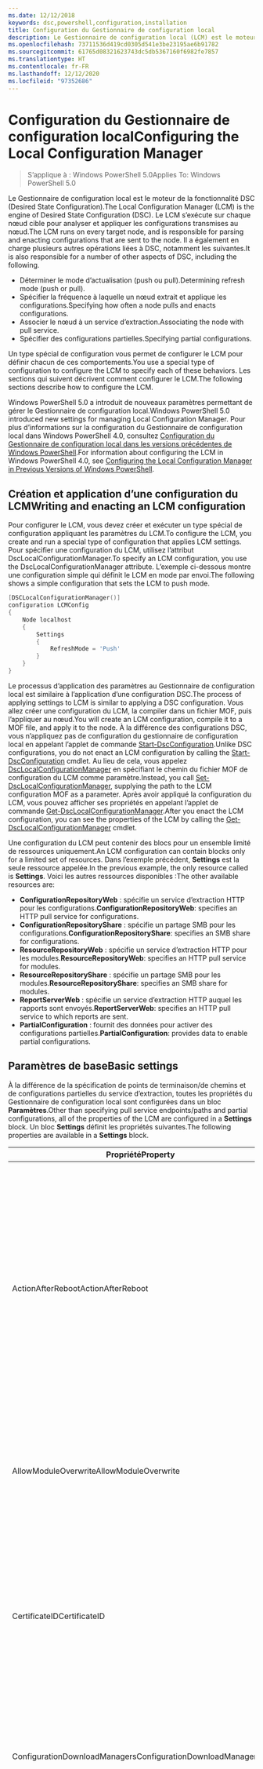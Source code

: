 ```yaml
---
ms.date: 12/12/2018
keywords: dsc,powershell,configuration,installation
title: Configuration du Gestionnaire de configuration local
description: Le Gestionnaire de configuration local (LCM) est le moteur de DSC en charge de l’analyse et de l’application des configurations envoyées au nœud.
ms.openlocfilehash: 73711536d419cd0305d541e3be23195ae6b91782
ms.sourcegitcommit: 61765d08321623743dc5db5367160f6982fe7857
ms.translationtype: HT
ms.contentlocale: fr-FR
ms.lasthandoff: 12/12/2020
ms.locfileid: "97352686"
---
```

# <a name="configuring-the-local-configuration-manager"></a><span data-ttu-id="c9ad6-104">Configuration du Gestionnaire de configuration local</span><span class="sxs-lookup"><span data-stu-id="c9ad6-104">Configuring the Local Configuration Manager</span></span>

> <span data-ttu-id="c9ad6-105">S’applique à : Windows PowerShell 5.0</span><span class="sxs-lookup"><span data-stu-id="c9ad6-105">Applies To: Windows PowerShell 5.0</span></span>

<span data-ttu-id="c9ad6-106">Le Gestionnaire de configuration local est le moteur de la fonctionnalité DSC (Desired State Configuration).</span><span class="sxs-lookup"><span data-stu-id="c9ad6-106">The Local Configuration Manager (LCM) is the engine of Desired State Configuration (DSC).</span></span> <span data-ttu-id="c9ad6-107">Le LCM s’exécute sur chaque nœud cible pour analyser et appliquer les configurations transmises au nœud.</span><span class="sxs-lookup"><span data-stu-id="c9ad6-107">The LCM runs on every target node, and is responsible for parsing and enacting configurations that are sent to the node.</span></span> <span data-ttu-id="c9ad6-108">Il a également en charge plusieurs autres opérations liées à DSC, notamment les suivantes.</span><span class="sxs-lookup"><span data-stu-id="c9ad6-108">It is also responsible for a number of other aspects of DSC, including the following.</span></span>

- <span data-ttu-id="c9ad6-109">Déterminer le mode d’actualisation (push ou pull).</span><span class="sxs-lookup"><span data-stu-id="c9ad6-109">Determining refresh mode (push or pull).</span></span>
- <span data-ttu-id="c9ad6-110">Spécifier la fréquence à laquelle un nœud extrait et applique les configurations.</span><span class="sxs-lookup"><span data-stu-id="c9ad6-110">Specifying how often a node pulls and enacts configurations.</span></span>
- <span data-ttu-id="c9ad6-111">Associer le nœud à un service d’extraction.</span><span class="sxs-lookup"><span data-stu-id="c9ad6-111">Associating the node with pull service.</span></span>
- <span data-ttu-id="c9ad6-112">Spécifier des configurations partielles.</span><span class="sxs-lookup"><span data-stu-id="c9ad6-112">Specifying partial configurations.</span></span>

<span data-ttu-id="c9ad6-113">Un type spécial de configuration vous permet de configurer le LCM pour définir chacun de ces comportements.</span><span class="sxs-lookup"><span data-stu-id="c9ad6-113">You use a special type of configuration to configure the LCM to specify each of these behaviors.</span></span> <span data-ttu-id="c9ad6-114">Les sections qui suivent décrivent comment configurer le LCM.</span><span class="sxs-lookup"><span data-stu-id="c9ad6-114">The following sections describe how to configure the LCM.</span></span>

<span data-ttu-id="c9ad6-115">Windows PowerShell 5.0 a introduit de nouveaux paramètres permettant de gérer le Gestionnaire de configuration local.</span><span class="sxs-lookup"><span data-stu-id="c9ad6-115">Windows PowerShell 5.0 introduced new settings for managing Local Configuration Manager.</span></span> <span data-ttu-id="c9ad6-116">Pour plus d’informations sur la configuration du Gestionnaire de configuration local dans Windows PowerShell 4.0, consultez [Configuration du Gestionnaire de configuration local dans les versions précédentes de Windows PowerShell](metaconfig4.md).</span><span class="sxs-lookup"><span data-stu-id="c9ad6-116">For information about configuring the LCM in Windows PowerShell 4.0, see [Configuring the Local Configuration Manager in Previous Versions of Windows PowerShell](metaconfig4.md).</span></span>

## <a name="writing-and-enacting-an-lcm-configuration"></a><span data-ttu-id="c9ad6-117">Création et application d’une configuration du LCM</span><span class="sxs-lookup"><span data-stu-id="c9ad6-117">Writing and enacting an LCM configuration</span></span>

<span data-ttu-id="c9ad6-118">Pour configurer le LCM, vous devez créer et exécuter un type spécial de configuration appliquant les paramètres du LCM.</span><span class="sxs-lookup"><span data-stu-id="c9ad6-118">To configure the LCM, you create and run a special type of configuration that applies LCM settings.</span></span>
<span data-ttu-id="c9ad6-119">Pour spécifier une configuration du LCM, utilisez l’attribut DscLocalConfigurationManager.</span><span class="sxs-lookup"><span data-stu-id="c9ad6-119">To specify an LCM configuration, you use the DscLocalConfigurationManager attribute.</span></span> <span data-ttu-id="c9ad6-120">L’exemple ci-dessous montre une configuration simple qui définit le LCM en mode par envoi.</span><span class="sxs-lookup"><span data-stu-id="c9ad6-120">The following shows a simple configuration that sets the LCM to push mode.</span></span>

```powershell
[DSCLocalConfigurationManager()]
configuration LCMConfig
{
    Node localhost
    {
        Settings
        {
            RefreshMode = 'Push'
        }
    }
}
```

<span data-ttu-id="c9ad6-121">Le processus d’application des paramètres au Gestionnaire de configuration local est similaire à l’application d’une configuration DSC.</span><span class="sxs-lookup"><span data-stu-id="c9ad6-121">The process of applying settings to LCM is similar to applying a DSC configuration.</span></span> <span data-ttu-id="c9ad6-122">Vous allez créer une configuration du LCM, la compiler dans un fichier MOF, puis l’appliquer au nœud.</span><span class="sxs-lookup"><span data-stu-id="c9ad6-122">You will create an LCM configuration, compile it to a MOF file, and apply it to the node.</span></span> <span data-ttu-id="c9ad6-123">À la différence des configurations DSC, vous n’appliquez pas de configuration du gestionnaire de configuration local en appelant l’applet de commande [Start-DscConfiguration](/powershell/module/psdesiredstateconfiguration/start-dscconfiguration).</span><span class="sxs-lookup"><span data-stu-id="c9ad6-123">Unlike DSC configurations, you do not enact an LCM configuration by calling the [Start-DscConfiguration](/powershell/module/psdesiredstateconfiguration/start-dscconfiguration) cmdlet.</span></span> <span data-ttu-id="c9ad6-124">Au lieu de cela, vous appelez [DscLocalConfigurationManager](/powershell/module/PSDesiredStateConfiguration/Set-DscLocalConfigurationManager) en spécifiant le chemin du fichier MOF de configuration du LCM comme paramètre.</span><span class="sxs-lookup"><span data-stu-id="c9ad6-124">Instead, you call [Set-DscLocalConfigurationManager](/powershell/module/PSDesiredStateConfiguration/Set-DscLocalConfigurationManager), supplying the path to the LCM configuration MOF as a parameter.</span></span> <span data-ttu-id="c9ad6-125">Après avoir appliqué la configuration du LCM, vous pouvez afficher ses propriétés en appelant l’applet de commande [Get-DscLocalConfigurationManager](/powershell/module/PSDesiredStateConfiguration/Get-DscLocalConfigurationManager).</span><span class="sxs-lookup"><span data-stu-id="c9ad6-125">After you enact the LCM configuration, you can see the properties of the LCM by calling the [Get-DscLocalConfigurationManager](/powershell/module/PSDesiredStateConfiguration/Get-DscLocalConfigurationManager) cmdlet.</span></span>

<span data-ttu-id="c9ad6-126">Une configuration du LCM peut contenir des blocs pour un ensemble limité de ressources uniquement.</span><span class="sxs-lookup"><span data-stu-id="c9ad6-126">An LCM configuration can contain blocks only for a limited set of resources.</span></span> <span data-ttu-id="c9ad6-127">Dans l’exemple précédent, **Settings** est la seule ressource appelée.</span><span class="sxs-lookup"><span data-stu-id="c9ad6-127">In the previous example, the only resource called is **Settings**.</span></span> <span data-ttu-id="c9ad6-128">Voici les autres ressources disponibles :</span><span class="sxs-lookup"><span data-stu-id="c9ad6-128">The other available resources are:</span></span>

- <span data-ttu-id="c9ad6-129">**ConfigurationRepositoryWeb** : spécifie un service d’extraction HTTP pour les configurations.</span><span class="sxs-lookup"><span data-stu-id="c9ad6-129">**ConfigurationRepositoryWeb**: specifies an HTTP pull service for configurations.</span></span>
- <span data-ttu-id="c9ad6-130">**ConfigurationRepositoryShare** : spécifie un partage SMB pour les configurations.</span><span class="sxs-lookup"><span data-stu-id="c9ad6-130">**ConfigurationRepositoryShare**: specifies an SMB share for configurations.</span></span>
- <span data-ttu-id="c9ad6-131">**ResourceRepositoryWeb** : spécifie un service d’extraction HTTP pour les modules.</span><span class="sxs-lookup"><span data-stu-id="c9ad6-131">**ResourceRepositoryWeb**: specifies an HTTP pull service for modules.</span></span>
- <span data-ttu-id="c9ad6-132">**ResourceRepositoryShare** : spécifie un partage SMB pour les modules.</span><span class="sxs-lookup"><span data-stu-id="c9ad6-132">**ResourceRepositoryShare**: specifies an SMB share for modules.</span></span>
- <span data-ttu-id="c9ad6-133">**ReportServerWeb** : spécifie un service d’extraction HTTP auquel les rapports sont envoyés.</span><span class="sxs-lookup"><span data-stu-id="c9ad6-133">**ReportServerWeb**: specifies an HTTP pull service to which reports are sent.</span></span>
- <span data-ttu-id="c9ad6-134">**PartialConfiguration** : fournit des données pour activer des configurations partielles.</span><span class="sxs-lookup"><span data-stu-id="c9ad6-134">**PartialConfiguration**: provides data to enable partial configurations.</span></span>

## <a name="basic-settings"></a><span data-ttu-id="c9ad6-135">Paramètres de base</span><span class="sxs-lookup"><span data-stu-id="c9ad6-135">Basic settings</span></span>

<span data-ttu-id="c9ad6-136">À la différence de la spécification de points de terminaison/de chemins et de configurations partielles du service d’extraction, toutes les propriétés du Gestionnaire de configuration local sont configurées dans un bloc **Paramètres**.</span><span class="sxs-lookup"><span data-stu-id="c9ad6-136">Other than specifying pull service endpoints/paths and partial configurations, all of the properties of the LCM are configured in a **Settings** block.</span></span> <span data-ttu-id="c9ad6-137">Un bloc **Settings** définit les propriétés suivantes.</span><span class="sxs-lookup"><span data-stu-id="c9ad6-137">The following properties are available in a **Settings** block.</span></span>

|  <span data-ttu-id="c9ad6-138">Propriété</span><span class="sxs-lookup"><span data-stu-id="c9ad6-138">Property</span></span>  |  <span data-ttu-id="c9ad6-139">Type</span><span class="sxs-lookup"><span data-stu-id="c9ad6-139">Type</span></span>  |  <span data-ttu-id="c9ad6-140">Description</span><span class="sxs-lookup"><span data-stu-id="c9ad6-140">Description</span></span>   |
|----------- |------- |--------------- |
| <span data-ttu-id="c9ad6-141">ActionAfterReboot</span><span class="sxs-lookup"><span data-stu-id="c9ad6-141">ActionAfterReboot</span></span>| <span data-ttu-id="c9ad6-142">string</span><span class="sxs-lookup"><span data-stu-id="c9ad6-142">string</span></span>| <span data-ttu-id="c9ad6-143">Spécifie le comportement après un redémarrage survenant pendant l’application d’une configuration.</span><span class="sxs-lookup"><span data-stu-id="c9ad6-143">Specifies what happens after a reboot during the application of a configuration.</span></span> <span data-ttu-id="c9ad6-144">Les valeurs possibles sont __ContinueConfiguration__ et __StopConfiguration__.</span><span class="sxs-lookup"><span data-stu-id="c9ad6-144">The possible values are __"ContinueConfiguration"__ and __"StopConfiguration"__.</span></span> <ul><li> <span data-ttu-id="c9ad6-145">__ContinueConfiguration__ : l’application de la configuration actuelle se poursuit après le redémarrage de l’ordinateur.</span><span class="sxs-lookup"><span data-stu-id="c9ad6-145">__ContinueConfiguration__: Continue applying the current configuration after machine reboot.</span></span> <span data-ttu-id="c9ad6-146">Il s'agit de la valeur par défaut</span><span class="sxs-lookup"><span data-stu-id="c9ad6-146">This is the default value</span></span></li><li><span data-ttu-id="c9ad6-147">__StopConfiguration__ : arrêter la configuration actuelle après le redémarrage de l’ordinateur.</span><span class="sxs-lookup"><span data-stu-id="c9ad6-147">__StopConfiguration__: Stop the current configuration after machine reboot.</span></span></li></ul>|
| <span data-ttu-id="c9ad6-148">AllowModuleOverwrite</span><span class="sxs-lookup"><span data-stu-id="c9ad6-148">AllowModuleOverwrite</span></span>| <span data-ttu-id="c9ad6-149">bool</span><span class="sxs-lookup"><span data-stu-id="c9ad6-149">bool</span></span>| <span data-ttu-id="c9ad6-150">__$TRUE__ si de nouvelles configurations téléchargées dans le service d’extraction sont autorisées à remplacer les anciennes sur le nœud cible.</span><span class="sxs-lookup"><span data-stu-id="c9ad6-150">__$TRUE__ if new configurations downloaded from the pull service are allowed to overwrite the old ones on the target node.</span></span> <span data-ttu-id="c9ad6-151">Autrement, définissez-la sur $FALSE.</span><span class="sxs-lookup"><span data-stu-id="c9ad6-151">Otherwise, $FALSE.</span></span>|
| <span data-ttu-id="c9ad6-152">CertificateID</span><span class="sxs-lookup"><span data-stu-id="c9ad6-152">CertificateID</span></span>| <span data-ttu-id="c9ad6-153">string</span><span class="sxs-lookup"><span data-stu-id="c9ad6-153">string</span></span>| <span data-ttu-id="c9ad6-154">Empreinte d’un certificat utilisée pour sécuriser les informations d’identification transmise dans une configuration.</span><span class="sxs-lookup"><span data-stu-id="c9ad6-154">The thumbprint of a certificate used to secure credentials passed in a configuration.</span></span> <span data-ttu-id="c9ad6-155">Pour plus d’informations, consultez [Sécuriser les informations d’identification dans DSC Windows PowerShell](https://devblogs.microsoft.com/powershell/want-to-secure-credentials-in-windows-powershell-desired-state-configuration/).</span><span class="sxs-lookup"><span data-stu-id="c9ad6-155">For more information see [Want to secure credentials in Windows PowerShell Desired State Configuration?](https://devblogs.microsoft.com/powershell/want-to-secure-credentials-in-windows-powershell-desired-state-configuration/).</span></span> <br> <span data-ttu-id="c9ad6-156">__Remarque :__ ceci est géré automatiquement si vous utilisez le service d’extraction Azure Automation DSC.</span><span class="sxs-lookup"><span data-stu-id="c9ad6-156">__Note:__ this is managed automatically if using Azure Automation DSC pull service.</span></span>|
| <span data-ttu-id="c9ad6-157">ConfigurationDownloadManagers</span><span class="sxs-lookup"><span data-stu-id="c9ad6-157">ConfigurationDownloadManagers</span></span>| <span data-ttu-id="c9ad6-158">CimInstance[]</span><span class="sxs-lookup"><span data-stu-id="c9ad6-158">CimInstance[]</span></span>| <span data-ttu-id="c9ad6-159">Obsolète.</span><span class="sxs-lookup"><span data-stu-id="c9ad6-159">Obsolete.</span></span> <span data-ttu-id="c9ad6-160">Utilisez les blocs __ConfigurationRepositoryWeb__ et __ConfigurationRepositoryShare__ pour définir les points de terminaison du service d’extraction de configuration.</span><span class="sxs-lookup"><span data-stu-id="c9ad6-160">Use __ConfigurationRepositoryWeb__ and __ConfigurationRepositoryShare__ blocks to define configuration pull service endpoints.</span></span>|
| <span data-ttu-id="c9ad6-161">ConfigurationID</span><span class="sxs-lookup"><span data-stu-id="c9ad6-161">ConfigurationID</span></span>| <span data-ttu-id="c9ad6-162">string</span><span class="sxs-lookup"><span data-stu-id="c9ad6-162">string</span></span>| <span data-ttu-id="c9ad6-163">Pour la rétrocompatibilité avec des versions plus anciennes du service d’extraction.</span><span class="sxs-lookup"><span data-stu-id="c9ad6-163">For backwards compatibility with older pull service versions.</span></span> <span data-ttu-id="c9ad6-164">Un GUID qui identifie le fichier de configuration à obtenir d’un service d’extraction.</span><span class="sxs-lookup"><span data-stu-id="c9ad6-164">A GUID that identifies the configuration file to get from a pull service.</span></span> <span data-ttu-id="c9ad6-165">Le nœud extrait les configurations du service d’extraction si le nom du fichier de configuration MOF est ConfigurationID.mof.</span><span class="sxs-lookup"><span data-stu-id="c9ad6-165">The node will pull configurations on the pull service if the name of the configuration MOF is named ConfigurationID.mof.</span></span><br> <span data-ttu-id="c9ad6-166">__Remarque :__ Si vous définissez cette propriété, l’enregistrement du nœud auprès d’un service d’extraction avec __RegistrationKey__ ne fonctionne pas.</span><span class="sxs-lookup"><span data-stu-id="c9ad6-166">__Note:__ If you set this property, registering the node with a pull service by using __RegistrationKey__ does not work.</span></span> <span data-ttu-id="c9ad6-167">Pour plus d’informations, consultez [Configuration d’un client collecteur à l’aide du nom de configuration](../pull-server/pullClientConfigNames.md).</span><span class="sxs-lookup"><span data-stu-id="c9ad6-167">For more information, see [Setting up a pull client with configuration names](../pull-server/pullClientConfigNames.md).</span></span>|
| <span data-ttu-id="c9ad6-168">ConfigurationMode</span><span class="sxs-lookup"><span data-stu-id="c9ad6-168">ConfigurationMode</span></span>| <span data-ttu-id="c9ad6-169">string</span><span class="sxs-lookup"><span data-stu-id="c9ad6-169">string</span></span> | <span data-ttu-id="c9ad6-170">Spécifie de quelle façon le LCM applique réellement la configuration aux nœuds cibles.</span><span class="sxs-lookup"><span data-stu-id="c9ad6-170">Specifies how the LCM actually applies the configuration to the target nodes.</span></span> <span data-ttu-id="c9ad6-171">Les valeurs possibles sont __"ApplyOnly"__ , __"ApplyAndMonitor"__ et __"ApplyAndAutoCorrect"__ .</span><span class="sxs-lookup"><span data-stu-id="c9ad6-171">Possible values are __"ApplyOnly"__,__"ApplyAndMonitor"__, and __"ApplyAndAutoCorrect"__.</span></span> <ul><li><span data-ttu-id="c9ad6-172">__ApplyOnly__ : indique à DSC d’appliquer la configuration et de ne faire aucune autre opération, sauf si une nouvelle configuration est transmise au nœud cible ou est extraite d’un service.</span><span class="sxs-lookup"><span data-stu-id="c9ad6-172">__ApplyOnly__: DSC applies the configuration and does nothing further unless a new configuration is pushed to the target node or when a new configuration is pulled from a service.</span></span> <span data-ttu-id="c9ad6-173">Après l’application initiale d’une nouvelle configuration, DSC ne vérifie pas l’écart par rapport à un état configuré précédemment.</span><span class="sxs-lookup"><span data-stu-id="c9ad6-173">After initial application of a new configuration, DSC does not check for drift from a previously configured state.</span></span> <span data-ttu-id="c9ad6-174">Notez que DSC tente d’appliquer la configuration jusqu’à ce que l’opération aboutisse avant que __ApplyOnly__ ne prenne effet.</span><span class="sxs-lookup"><span data-stu-id="c9ad6-174">Note that DSC will attempt to apply the configuration until it is successful before __ApplyOnly__ takes effect.</span></span> </li><li> <span data-ttu-id="c9ad6-175">__ApplyAndMonitor__ : Il s’agit de la valeur par défaut.</span><span class="sxs-lookup"><span data-stu-id="c9ad6-175">__ApplyAndMonitor__: This is the default value.</span></span> <span data-ttu-id="c9ad6-176">Le gestionnaire de configuration locale applique toutes les nouvelles configurations.</span><span class="sxs-lookup"><span data-stu-id="c9ad6-176">The LCM applies any new configurations.</span></span> <span data-ttu-id="c9ad6-177">Après l’application initiale d’une nouvelle configuration, si le nœud cible s’écarte de l’état désiré, DSC signale l’écart dans les journaux d’activité.</span><span class="sxs-lookup"><span data-stu-id="c9ad6-177">After initial application of a new configuration, if the target node drifts from the desired state, DSC reports the discrepancy in logs.</span></span> <span data-ttu-id="c9ad6-178">Notez que DSC tente d’appliquer la configuration jusqu’à ce que l’opération aboutisse avant que __ApplyAndMonitor__ ne prenne effet.</span><span class="sxs-lookup"><span data-stu-id="c9ad6-178">Note that DSC will attempt to apply the configuration until it is successful before __ApplyAndMonitor__ takes effect.</span></span></li><li><span data-ttu-id="c9ad6-179">__ApplyAndAutoCorrect__ : indique à DSC d’appliquer chaque nouvelle configuration.</span><span class="sxs-lookup"><span data-stu-id="c9ad6-179">__ApplyAndAutoCorrect__: DSC applies any new configurations.</span></span> <span data-ttu-id="c9ad6-180">Après l’application initiale d’une nouvelle configuration, DSC vérifie si le nœud cible est dans l’état souhaité et, si ce n’est pas le cas, il signale l’écart dans les journaux, puis il réapplique la configuration actuelle.</span><span class="sxs-lookup"><span data-stu-id="c9ad6-180">After initial application of a new configuration, if the target node drifts from the desired state, DSC reports the discrepancy in logs, and then re-applies the current configuration.</span></span></li></ul>|
| <span data-ttu-id="c9ad6-181">ConfigurationModeFrequencyMins</span><span class="sxs-lookup"><span data-stu-id="c9ad6-181">ConfigurationModeFrequencyMins</span></span>| <span data-ttu-id="c9ad6-182">UInt32</span><span class="sxs-lookup"><span data-stu-id="c9ad6-182">UInt32</span></span>| <span data-ttu-id="c9ad6-183">Fréquence, en minutes, à laquelle la configuration actuelle est vérifiée et appliquée.</span><span class="sxs-lookup"><span data-stu-id="c9ad6-183">How often, in minutes, the current configuration is checked and applied.</span></span> <span data-ttu-id="c9ad6-184">Cette propriété est ignorée si la propriété ConfigurationMode est définie sur ApplyOnly.</span><span class="sxs-lookup"><span data-stu-id="c9ad6-184">This property is ignored if the ConfigurationMode property is set to ApplyOnly.</span></span> <span data-ttu-id="c9ad6-185">La valeur par défaut est 15.</span><span class="sxs-lookup"><span data-stu-id="c9ad6-185">The default value is 15.</span></span>|
| <span data-ttu-id="c9ad6-186">DebugMode</span><span class="sxs-lookup"><span data-stu-id="c9ad6-186">DebugMode</span></span>| <span data-ttu-id="c9ad6-187">string</span><span class="sxs-lookup"><span data-stu-id="c9ad6-187">string</span></span>| <span data-ttu-id="c9ad6-188">Les valeurs possibles sont __None__, __ForceModuleImport__ et __All__.</span><span class="sxs-lookup"><span data-stu-id="c9ad6-188">Possible values are __None__, __ForceModuleImport__, and __All__.</span></span> <ul><li><span data-ttu-id="c9ad6-189">Définissez cette propriété sur __None__ pour utiliser les ressources mises en cache.</span><span class="sxs-lookup"><span data-stu-id="c9ad6-189">Set to __None__ to use cached resources.</span></span> <span data-ttu-id="c9ad6-190">Il s’agit de la valeur par défaut qui doit être utilisée dans les scénarios de production.</span><span class="sxs-lookup"><span data-stu-id="c9ad6-190">This is the default and should be used in production scenarios.</span></span></li><li><span data-ttu-id="c9ad6-191">Définissez cette propriété sur __ForceModuleImport__ pour forcer le gestionnaire de configuration local à recharger tous les modules de ressources DSC, même ceux ayant déjà été chargés et mis en cache.</span><span class="sxs-lookup"><span data-stu-id="c9ad6-191">Setting to __ForceModuleImport__, causes the LCM to reload any DSC resource modules, even if they have been previously loaded and cached.</span></span> <span data-ttu-id="c9ad6-192">Ce comportement diminue les performances de DSC, car chaque module utilisé est systématiquement rechargé.</span><span class="sxs-lookup"><span data-stu-id="c9ad6-192">This impacts the performance of DSC operations as each module is reloaded on use.</span></span> <span data-ttu-id="c9ad6-193">En général, vous utilisez cette valeur lors du débogage d’une ressource.</span><span class="sxs-lookup"><span data-stu-id="c9ad6-193">Typically you would use this value while debugging a resource</span></span></li><li><span data-ttu-id="c9ad6-194">Dans cette version, __All__ est équivalent à __ForceModuleImport__</span><span class="sxs-lookup"><span data-stu-id="c9ad6-194">In this release, __All__ is same as __ForceModuleImport__</span></span></li></ul> |
| <span data-ttu-id="c9ad6-195">RebootNodeIfNeeded</span><span class="sxs-lookup"><span data-stu-id="c9ad6-195">RebootNodeIfNeeded</span></span>| <span data-ttu-id="c9ad6-196">bool</span><span class="sxs-lookup"><span data-stu-id="c9ad6-196">bool</span></span>| <span data-ttu-id="c9ad6-197">affectez la valeur `$true` pour autoriser les ressources à redémarrer le nœud à l’aide de l’indicateur `$global:DSCMachineStatus`.</span><span class="sxs-lookup"><span data-stu-id="c9ad6-197">Set this to `$true` to allow resources to reboot the Node using the `$global:DSCMachineStatus` flag.</span></span> <span data-ttu-id="c9ad6-198">Sinon, vous devez redémarrer manuellement le nœud.</span><span class="sxs-lookup"><span data-stu-id="c9ad6-198">Otherwise, you will have to manually reboot the node for any configuration that requires it.</span></span> <span data-ttu-id="c9ad6-199">La valeur par défaut est `$false`.</span><span class="sxs-lookup"><span data-stu-id="c9ad6-199">The default value is `$false`.</span></span> <span data-ttu-id="c9ad6-200">Pour utiliser ce paramètre lorsqu’une condition de redémarrage est imposée par autre chose que DSC (par exemple, Windows Installer), combinez ce paramètre avec la ressource __PendingReboot__ dans le module [ComputerManagementDsc](https://github.com/PowerShell/ComputerManagementDsc).</span><span class="sxs-lookup"><span data-stu-id="c9ad6-200">To use this setting when a reboot condition is enacted by something other than DSC (such as Windows Installer), combine this setting with the __PendingReboot__ resource in the [ComputerManagementDsc](https://github.com/PowerShell/ComputerManagementDsc) module.</span></span>|
| <span data-ttu-id="c9ad6-201">RefreshMode</span><span class="sxs-lookup"><span data-stu-id="c9ad6-201">RefreshMode</span></span>| <span data-ttu-id="c9ad6-202">string</span><span class="sxs-lookup"><span data-stu-id="c9ad6-202">string</span></span>| <span data-ttu-id="c9ad6-203">Spécifie de quelle façon le LCM obtient les configurations.</span><span class="sxs-lookup"><span data-stu-id="c9ad6-203">Specifies how the LCM gets configurations.</span></span> <span data-ttu-id="c9ad6-204">Les valeurs possibles sont __Disabled__, __Push__ et __Pull__.</span><span class="sxs-lookup"><span data-stu-id="c9ad6-204">The possible values are __"Disabled"__, __"Push"__, and __"Pull"__.</span></span> <ul><li><span data-ttu-id="c9ad6-205">__Disabled__ : les configurations DSC sont désactivées pour ce nœud.</span><span class="sxs-lookup"><span data-stu-id="c9ad6-205">__Disabled__: DSC configurations are disabled for this node.</span></span></li><li> <span data-ttu-id="c9ad6-206">__Push__ : lance les configurations en appelant l’applet de commande [Start-DscConfiguration](/powershell/module/psdesiredstateconfiguration/start-dscconfiguration).</span><span class="sxs-lookup"><span data-stu-id="c9ad6-206">__Push__: Configurations are initiated by calling the [Start-DscConfiguration](/powershell/module/psdesiredstateconfiguration/start-dscconfiguration) cmdlet.</span></span> <span data-ttu-id="c9ad6-207">Chaque configuration est immédiatement appliquée au nœud.</span><span class="sxs-lookup"><span data-stu-id="c9ad6-207">The configuration is applied immediately to the node.</span></span> <span data-ttu-id="c9ad6-208">Il s’agit de la valeur par défaut.</span><span class="sxs-lookup"><span data-stu-id="c9ad6-208">This is the default value.</span></span></li><li><span data-ttu-id="c9ad6-209">__Pull :__ le nœud est configuré pour vérifier régulièrement les configurations disponibles sur un service d’extraction ou un chemin SMB.</span><span class="sxs-lookup"><span data-stu-id="c9ad6-209">__Pull:__ The node is configured to regularly check for configurations from a pull service or SMB path.</span></span> <span data-ttu-id="c9ad6-210">Si cette propriété a la valeur __Pull__, vous devez spécifier un chemin HTTP (service) ou SMB (partage) dans un bloc __ConfigurationRepositoryWeb__ ou __ConfigurationRepositoryShare__.</span><span class="sxs-lookup"><span data-stu-id="c9ad6-210">If this property is set to __Pull__, you must specify an HTTP (service) or SMB (share) path in a __ConfigurationRepositoryWeb__ or __ConfigurationRepositoryShare__ block.</span></span></li></ul>|
| <span data-ttu-id="c9ad6-211">RefreshFrequencyMins</span><span class="sxs-lookup"><span data-stu-id="c9ad6-211">RefreshFrequencyMins</span></span>| <span data-ttu-id="c9ad6-212">Uint32</span><span class="sxs-lookup"><span data-stu-id="c9ad6-212">Uint32</span></span>| <span data-ttu-id="c9ad6-213">L’intervalle de temps, en minutes, auquel le LCM contrôle un service d’extraction pour obtenir des configurations mises à jour, et contrôle la dérive de la configuration locale.</span><span class="sxs-lookup"><span data-stu-id="c9ad6-213">The time interval, in minutes, at which the LCM checks a pull service to get updated configurations and checks local configuration for drift.</span></span> <span data-ttu-id="c9ad6-214">La configuration est appliquée indépendamment du fait qu'une mise à jour ait été téléchargée ou non.</span><span class="sxs-lookup"><span data-stu-id="c9ad6-214">The configuration is applied regardless of whether an update was downloaded.</span></span> <span data-ttu-id="c9ad6-215">Cette valeur est ignorée si le LCM n’est pas configuré en mode d’extraction.</span><span class="sxs-lookup"><span data-stu-id="c9ad6-215">This value is ignored if the LCM is not configured in pull mode.</span></span> <span data-ttu-id="c9ad6-216">La valeur par défaut est 30.</span><span class="sxs-lookup"><span data-stu-id="c9ad6-216">The default value is 30.</span></span>|
| <span data-ttu-id="c9ad6-217">ReportManagers</span><span class="sxs-lookup"><span data-stu-id="c9ad6-217">ReportManagers</span></span>| <span data-ttu-id="c9ad6-218">CimInstance[]</span><span class="sxs-lookup"><span data-stu-id="c9ad6-218">CimInstance[]</span></span>| <span data-ttu-id="c9ad6-219">Obsolète.</span><span class="sxs-lookup"><span data-stu-id="c9ad6-219">Obsolete.</span></span> <span data-ttu-id="c9ad6-220">Utilisez des blocs __ReportServerWeb__ pour définir un point de terminaison permettant d’envoyer les données de rapport à un service d’extraction.</span><span class="sxs-lookup"><span data-stu-id="c9ad6-220">Use __ReportServerWeb__ blocks to define an endpoint to send reporting data to a pull service.</span></span>|
| <span data-ttu-id="c9ad6-221">ResourceModuleManagers</span><span class="sxs-lookup"><span data-stu-id="c9ad6-221">ResourceModuleManagers</span></span>| <span data-ttu-id="c9ad6-222">CimInstance[]</span><span class="sxs-lookup"><span data-stu-id="c9ad6-222">CimInstance[]</span></span>| <span data-ttu-id="c9ad6-223">Obsolète.</span><span class="sxs-lookup"><span data-stu-id="c9ad6-223">Obsolete.</span></span> <span data-ttu-id="c9ad6-224">Utilisez des blocs __ResourceRepositoryWeb__ et __ResourceRepositoryShare__ pour définir respectivement les points de terminaison HTTP ou les chemins SMB du service d’extraction.</span><span class="sxs-lookup"><span data-stu-id="c9ad6-224">Use __ResourceRepositoryWeb__ and __ResourceRepositoryShare__ blocks to define pull service HTTP endpoints or SMB paths, respectively.</span></span>|
| <span data-ttu-id="c9ad6-225">PartialConfigurations</span><span class="sxs-lookup"><span data-stu-id="c9ad6-225">PartialConfigurations</span></span>| <span data-ttu-id="c9ad6-226">CimInstance</span><span class="sxs-lookup"><span data-stu-id="c9ad6-226">CimInstance</span></span>| <span data-ttu-id="c9ad6-227">Non implémenté.</span><span class="sxs-lookup"><span data-stu-id="c9ad6-227">Not implemented.</span></span> <span data-ttu-id="c9ad6-228">Ne pas utiliser.</span><span class="sxs-lookup"><span data-stu-id="c9ad6-228">Do not use.</span></span>|
| <span data-ttu-id="c9ad6-229">StatusRetentionTimeInDays</span><span class="sxs-lookup"><span data-stu-id="c9ad6-229">StatusRetentionTimeInDays</span></span> | <span data-ttu-id="c9ad6-230">UInt32</span><span class="sxs-lookup"><span data-stu-id="c9ad6-230">UInt32</span></span>| <span data-ttu-id="c9ad6-231">Nombre de jours pendant lesquels le LCM conserve l’état de la configuration actuelle.</span><span class="sxs-lookup"><span data-stu-id="c9ad6-231">The number of days the LCM keeps the status of the current configuration.</span></span>|

> [!NOTE]
> <span data-ttu-id="c9ad6-232">Le Gestionnaire de configuration local démarre le cycle **ConfigurationModeFrequencyMins** d’après les critères suivants :</span><span class="sxs-lookup"><span data-stu-id="c9ad6-232">The LCM starts the **ConfigurationModeFrequencyMins** cycle based on:</span></span>
>
> - <span data-ttu-id="c9ad6-233">Un nouvelle métaconfiguration avec une modification de **ConfigurationModeFrequencyMins** est appliquée à l’aide de `Set-DscLocalConfigurationManager`</span><span class="sxs-lookup"><span data-stu-id="c9ad6-233">A new metaconfig with a change to **ConfigurationModeFrequencyMins** is applied using `Set-DscLocalConfigurationManager`</span></span>
> - <span data-ttu-id="c9ad6-234">Un redémarrage de l’ordinateur est effectué</span><span class="sxs-lookup"><span data-stu-id="c9ad6-234">A machine restart</span></span>
>
> <span data-ttu-id="c9ad6-235">Pour toute condition où le processus du minuteur plante, le problème est détecté dans les 30 secondes et le cycle est redémarré.</span><span class="sxs-lookup"><span data-stu-id="c9ad6-235">For any condition where the timer process experiences a crash, that will be detected within 30 seconds and the cycle will be restarted.</span></span> <span data-ttu-id="c9ad6-236">Une opération simultanée pourrait retarder le démarrage du cycle. Si la durée de cette opération dépasse la fréquence du cycle configurée, le minuteur suivant ne démarrera pas.</span><span class="sxs-lookup"><span data-stu-id="c9ad6-236">A concurrent operation could delay the cycle from being started, if the duration of this operation exceeds the configured cycle frequency, the next timer will not start.</span></span> <span data-ttu-id="c9ad6-237">Par exemple, la métaconfiguration est configurée à une fréquence d’extraction de 15 minutes et une opération d’extraction a lieu à T1.</span><span class="sxs-lookup"><span data-stu-id="c9ad6-237">Example, the metaconfig is configured at a 15 minute pull frequency and a pull occurs at T1.</span></span> <span data-ttu-id="c9ad6-238">Le nœud ne termine pas le travail avant 16 minutes.</span><span class="sxs-lookup"><span data-stu-id="c9ad6-238">The Node does not finish work for 16 minutes.</span></span> <span data-ttu-id="c9ad6-239">Le premier cycle de 15 minutes est ignoré, et l’extraction suivante aura lieu à T1+15+15.</span><span class="sxs-lookup"><span data-stu-id="c9ad6-239">The first 15 minute cycle is ignored, and next pull will happen at T1+15+15.</span></span>
>
> <span data-ttu-id="c9ad6-240">L'intention initiale des scénarios Pull était de définir `RefreshFrequencyMins` sur une durée plus longue que `ConfigurationModeFrequencyMins`.</span><span class="sxs-lookup"><span data-stu-id="c9ad6-240">The original intent in Pull scenarios was that the `RefreshFrequencyMins` is set to a longer time than the `ConfigurationModeFrequencyMins`.</span></span> <span data-ttu-id="c9ad6-241">Les configurations locales seraient gérées principalement par `ConfigurationModeFrequencyMins` pour éviter la dérive de la configuration, et `RefreshFrequencyMins` est utilisé pour garder une trace des changements de configuration réels effectués par l'administrateur.</span><span class="sxs-lookup"><span data-stu-id="c9ad6-241">Local configurations would be manged primarily by `ConfigurationModeFrequencyMins` to avoid configuration drift and `RefreshFrequencyMins` is used to keep track of actual configuration changes made by administrator.</span></span>

## <a name="pull-service"></a><span data-ttu-id="c9ad6-242">Service d’extraction</span><span class="sxs-lookup"><span data-stu-id="c9ad6-242">Pull service</span></span>

<span data-ttu-id="c9ad6-243">La configuration du LCM permet de définir les types de services d’extraction suivants :</span><span class="sxs-lookup"><span data-stu-id="c9ad6-243">LCM configuration supports defining the following types of pull service endpoints:</span></span>

- <span data-ttu-id="c9ad6-244">**Serveur de configuration** : un référentiel pour les configurations DSC.</span><span class="sxs-lookup"><span data-stu-id="c9ad6-244">**Configuration server**: A repository for DSC configurations.</span></span> <span data-ttu-id="c9ad6-245">Définissez les serveurs de configuration à l’aide des blocs **ConfigurationRepositoryWeb** (pour les serveurs web) et **ConfigurationRepositoryShare** (pour les serveurs SMB).</span><span class="sxs-lookup"><span data-stu-id="c9ad6-245">Define configuration servers by using **ConfigurationRepositoryWeb** (for web-based servers) and **ConfigurationRepositoryShare** (for SMB-based servers) blocks.</span></span>
- <span data-ttu-id="c9ad6-246">**Serveur de ressources** : référentiel pour les ressources DSC, packagées comme modules PowerShell.</span><span class="sxs-lookup"><span data-stu-id="c9ad6-246">**Resource server**: A repository for DSC resources, packaged as PowerShell modules.</span></span> <span data-ttu-id="c9ad6-247">Définissez les serveurs de ressources à l’aide des blocs **ResourceRepositoryWeb** (pour les serveurs web) et **ResourceRepositoryShare** (pour les serveurs SMB).</span><span class="sxs-lookup"><span data-stu-id="c9ad6-247">Define resource servers by using **ResourceRepositoryWeb** (for web-based servers) and **ResourceRepositoryShare** (for SMB-based servers) blocks.</span></span>
- <span data-ttu-id="c9ad6-248">**Serveur de rapports** : service vers lequel DSC envoie les données de rapports.</span><span class="sxs-lookup"><span data-stu-id="c9ad6-248">**Report server**: A service that DSC sends report data to.</span></span> <span data-ttu-id="c9ad6-249">Définissez les serveurs de rapports à l’aide des blocs **ReportServerWeb**.</span><span class="sxs-lookup"><span data-stu-id="c9ad6-249">Define report servers by using **ReportServerWeb** blocks.</span></span> <span data-ttu-id="c9ad6-250">Un serveur de rapports doit être un service web.</span><span class="sxs-lookup"><span data-stu-id="c9ad6-250">A report server must be a web service.</span></span>

<span data-ttu-id="c9ad6-251">Pour plus d’informations sur le service collecteur, consultez [Service collecteur Desired State Configuration](../pull-server/pullServer.md).</span><span class="sxs-lookup"><span data-stu-id="c9ad6-251">For more details on pull service see, [Desired State Configuration Pull Service](../pull-server/pullServer.md).</span></span>

## <a name="configuration-server-blocks"></a><span data-ttu-id="c9ad6-252">Blocs de serveur de configuration</span><span class="sxs-lookup"><span data-stu-id="c9ad6-252">Configuration server blocks</span></span>

<span data-ttu-id="c9ad6-253">Pour définir un serveur de configuration web, créez un bloc **ConfigurationRepositoryWeb**.</span><span class="sxs-lookup"><span data-stu-id="c9ad6-253">To define a web-based configuration server, you create a **ConfigurationRepositoryWeb** block.</span></span> <span data-ttu-id="c9ad6-254">Un bloc **ConfigurationRepositoryWeb** définit les propriétés suivantes.</span><span class="sxs-lookup"><span data-stu-id="c9ad6-254">A **ConfigurationRepositoryWeb** defines the following properties.</span></span>

|<span data-ttu-id="c9ad6-255">Propriété</span><span class="sxs-lookup"><span data-stu-id="c9ad6-255">Property</span></span>|<span data-ttu-id="c9ad6-256">Type</span><span class="sxs-lookup"><span data-stu-id="c9ad6-256">Type</span></span>|<span data-ttu-id="c9ad6-257">Description</span><span class="sxs-lookup"><span data-stu-id="c9ad6-257">Description</span></span>|
|---|---|---|
|<span data-ttu-id="c9ad6-258">AllowUnsecureConnection</span><span class="sxs-lookup"><span data-stu-id="c9ad6-258">AllowUnsecureConnection</span></span>|<span data-ttu-id="c9ad6-259">bool</span><span class="sxs-lookup"><span data-stu-id="c9ad6-259">bool</span></span>|<span data-ttu-id="c9ad6-260">Définissez cette propriété sur **$TRUE** pour autoriser le nœud à se connecter au serveur sans authentification.</span><span class="sxs-lookup"><span data-stu-id="c9ad6-260">Set to **$TRUE** to allow connections from the node to the server without authentication.</span></span> <span data-ttu-id="c9ad6-261">Définissez-la sur **$FALSE** pour rendre l’authentification obligatoire.</span><span class="sxs-lookup"><span data-stu-id="c9ad6-261">Set to **$FALSE** to require authentication.</span></span>|
|<span data-ttu-id="c9ad6-262">CertificateID</span><span class="sxs-lookup"><span data-stu-id="c9ad6-262">CertificateID</span></span>|<span data-ttu-id="c9ad6-263">string</span><span class="sxs-lookup"><span data-stu-id="c9ad6-263">string</span></span>|<span data-ttu-id="c9ad6-264">Empreinte d’un certificat utilisée pour l’authentification auprès du serveur.</span><span class="sxs-lookup"><span data-stu-id="c9ad6-264">The thumbprint of a certificate used to authenticate to the server.</span></span>|
|<span data-ttu-id="c9ad6-265">ConfigurationNames</span><span class="sxs-lookup"><span data-stu-id="c9ad6-265">ConfigurationNames</span></span>|<span data-ttu-id="c9ad6-266">String[]</span><span class="sxs-lookup"><span data-stu-id="c9ad6-266">String[]</span></span>|<span data-ttu-id="c9ad6-267">Tableau des noms des configurations à extraire par le nœud cible.</span><span class="sxs-lookup"><span data-stu-id="c9ad6-267">An array of names of configurations to be pulled by the target node.</span></span> <span data-ttu-id="c9ad6-268">Ils sont utilisés uniquement si le nœud est enregistré auprès du service d’extraction à l’aide d’une propriété **RegistrationKey**.</span><span class="sxs-lookup"><span data-stu-id="c9ad6-268">These are used only if the node is registered with the pull service by using a **RegistrationKey**.</span></span> <span data-ttu-id="c9ad6-269">Pour plus d’informations, consultez [Configuration d’un client collecteur à l’aide du nom de configuration](../pull-server/pullClientConfigNames.md).</span><span class="sxs-lookup"><span data-stu-id="c9ad6-269">For more information, see [Setting up a pull client with configuration names](../pull-server/pullClientConfigNames.md).</span></span>|
|<span data-ttu-id="c9ad6-270">RegistrationKey</span><span class="sxs-lookup"><span data-stu-id="c9ad6-270">RegistrationKey</span></span>|<span data-ttu-id="c9ad6-271">string</span><span class="sxs-lookup"><span data-stu-id="c9ad6-271">string</span></span>|<span data-ttu-id="c9ad6-272">Un GUID sous lequel le nœud est enregistré auprès du service d’extraction.</span><span class="sxs-lookup"><span data-stu-id="c9ad6-272">A GUID that registers the node with the pull service.</span></span> <span data-ttu-id="c9ad6-273">Pour plus d’informations, consultez [Configuration d’un client collecteur à l’aide du nom de configuration](../pull-server/pullClientConfigNames.md).</span><span class="sxs-lookup"><span data-stu-id="c9ad6-273">For more information, see [Setting up a pull client with configuration names](../pull-server/pullClientConfigNames.md).</span></span>|
|<span data-ttu-id="c9ad6-274">ServerURL</span><span class="sxs-lookup"><span data-stu-id="c9ad6-274">ServerURL</span></span>|<span data-ttu-id="c9ad6-275">string</span><span class="sxs-lookup"><span data-stu-id="c9ad6-275">string</span></span>|<span data-ttu-id="c9ad6-276">L’URL du service de configuration.</span><span class="sxs-lookup"><span data-stu-id="c9ad6-276">The URL of the configuration service.</span></span>|
|<span data-ttu-id="c9ad6-277">ProxyURL\*</span><span class="sxs-lookup"><span data-stu-id="c9ad6-277">ProxyURL\*</span></span>|<span data-ttu-id="c9ad6-278">string</span><span class="sxs-lookup"><span data-stu-id="c9ad6-278">string</span></span>|<span data-ttu-id="c9ad6-279">URL du proxy http à utiliser lors de la communication avec le service de configuration.</span><span class="sxs-lookup"><span data-stu-id="c9ad6-279">The URL of the http proxy to use when communicating with the configuration service.</span></span>|
|<span data-ttu-id="c9ad6-280">ProxyCredential\*</span><span class="sxs-lookup"><span data-stu-id="c9ad6-280">ProxyCredential\*</span></span>|<span data-ttu-id="c9ad6-281">pscredential</span><span class="sxs-lookup"><span data-stu-id="c9ad6-281">pscredential</span></span>|<span data-ttu-id="c9ad6-282">Informations d’identification à utiliser pour le proxy http.</span><span class="sxs-lookup"><span data-stu-id="c9ad6-282">Credential to use for the http proxy.</span></span>|

> [!NOTE]
> <span data-ttu-id="c9ad6-283">Pris en charge dans Windows 1809 et ultérieur.</span><span class="sxs-lookup"><span data-stu-id="c9ad6-283">Supported in Windows versions 1809 and later.</span></span>

<span data-ttu-id="c9ad6-284">Un exemple de script pour simplifier la valeur ConfigurationRepositoryWeb pour des nœuds locaux est disponible – consultez [Génération de configurations DSC](/azure/automation/automation-dsc-onboarding#generating-dsc-metaconfigurations)</span><span class="sxs-lookup"><span data-stu-id="c9ad6-284">An example script to simplify configuring the ConfigurationRepositoryWeb value for on-premises nodes is available - see [Generating DSC metaconfigurations](/azure/automation/automation-dsc-onboarding#generating-dsc-metaconfigurations)</span></span>

<span data-ttu-id="c9ad6-285">Pour définir un serveur de configuration SMB, créez un bloc **ConfigurationRepositoryShare**.</span><span class="sxs-lookup"><span data-stu-id="c9ad6-285">To define an SMB-based configuration server, you create a **ConfigurationRepositoryShare** block.</span></span> <span data-ttu-id="c9ad6-286">Un bloc **ConfigurationRepositoryShare** définit les propriétés suivantes.</span><span class="sxs-lookup"><span data-stu-id="c9ad6-286">A **ConfigurationRepositoryShare** defines the following properties.</span></span>

|  <span data-ttu-id="c9ad6-287">Propriété</span><span class="sxs-lookup"><span data-stu-id="c9ad6-287">Property</span></span>  |      <span data-ttu-id="c9ad6-288">Type</span><span class="sxs-lookup"><span data-stu-id="c9ad6-288">Type</span></span>       |                      <span data-ttu-id="c9ad6-289">Description</span><span class="sxs-lookup"><span data-stu-id="c9ad6-289">Description</span></span>                      |
| ---------- | --------------- | ----------------------------------------------------- |
| <span data-ttu-id="c9ad6-290">Informations d'identification</span><span class="sxs-lookup"><span data-stu-id="c9ad6-290">Credential</span></span> | <span data-ttu-id="c9ad6-291">MSFT_Credential</span><span class="sxs-lookup"><span data-stu-id="c9ad6-291">MSFT_Credential</span></span> | <span data-ttu-id="c9ad6-292">Informations d’identification utilisées pour l’authentification auprès du partage SMB.</span><span class="sxs-lookup"><span data-stu-id="c9ad6-292">The credential used to authenticate to the SMB share.</span></span> |
| <span data-ttu-id="c9ad6-293">SourcePath</span><span class="sxs-lookup"><span data-stu-id="c9ad6-293">SourcePath</span></span> | <span data-ttu-id="c9ad6-294">string</span><span class="sxs-lookup"><span data-stu-id="c9ad6-294">string</span></span>          | <span data-ttu-id="c9ad6-295">Chemin du partage SMB.</span><span class="sxs-lookup"><span data-stu-id="c9ad6-295">The path of the SMB share.</span></span>                            |

## <a name="resource-server-blocks"></a><span data-ttu-id="c9ad6-296">Blocs de serveur de ressources</span><span class="sxs-lookup"><span data-stu-id="c9ad6-296">Resource server blocks</span></span>

<span data-ttu-id="c9ad6-297">Pour définir un serveur de ressources web, créez un bloc **ResourceRepositoryWeb**.</span><span class="sxs-lookup"><span data-stu-id="c9ad6-297">To define a web-based resource server, you create a **ResourceRepositoryWeb** block.</span></span>
<span data-ttu-id="c9ad6-298">Un bloc **ResourceRepositoryWeb** définit les propriétés suivantes.</span><span class="sxs-lookup"><span data-stu-id="c9ad6-298">A **ResourceRepositoryWeb** defines the following properties.</span></span>

|        <span data-ttu-id="c9ad6-299">Propriété</span><span class="sxs-lookup"><span data-stu-id="c9ad6-299">Property</span></span>         |     <span data-ttu-id="c9ad6-300">Type</span><span class="sxs-lookup"><span data-stu-id="c9ad6-300">Type</span></span>     |                                                              <span data-ttu-id="c9ad6-301">Description</span><span class="sxs-lookup"><span data-stu-id="c9ad6-301">Description</span></span>                                                               |
| ----------------------- | ------------ | -------------------------------------------------------------------------------------------------------------------------------------- |
| <span data-ttu-id="c9ad6-302">AllowUnsecureConnection</span><span class="sxs-lookup"><span data-stu-id="c9ad6-302">AllowUnsecureConnection</span></span> | <span data-ttu-id="c9ad6-303">bool</span><span class="sxs-lookup"><span data-stu-id="c9ad6-303">bool</span></span>         | <span data-ttu-id="c9ad6-304">Définissez cette propriété sur **$TRUE** pour autoriser le nœud à se connecter au serveur sans authentification.</span><span class="sxs-lookup"><span data-stu-id="c9ad6-304">Set to **$TRUE** to allow connections from the node to the server without authentication.</span></span> <span data-ttu-id="c9ad6-305">Définissez-la sur **$FALSE** pour rendre l’authentification obligatoire.</span><span class="sxs-lookup"><span data-stu-id="c9ad6-305">Set to **$FALSE** to require authentication.</span></span> |
| <span data-ttu-id="c9ad6-306">CertificateID</span><span class="sxs-lookup"><span data-stu-id="c9ad6-306">CertificateID</span></span>           | <span data-ttu-id="c9ad6-307">string</span><span class="sxs-lookup"><span data-stu-id="c9ad6-307">string</span></span>       | <span data-ttu-id="c9ad6-308">Empreinte d’un certificat utilisée pour l’authentification auprès du serveur.</span><span class="sxs-lookup"><span data-stu-id="c9ad6-308">The thumbprint of a certificate used to authenticate to the server.</span></span>                                                                    |
| <span data-ttu-id="c9ad6-309">RegistrationKey</span><span class="sxs-lookup"><span data-stu-id="c9ad6-309">RegistrationKey</span></span>         | <span data-ttu-id="c9ad6-310">string</span><span class="sxs-lookup"><span data-stu-id="c9ad6-310">string</span></span>       | <span data-ttu-id="c9ad6-311">Un GUID qui identifie le nœud inscrit auprès du service d’extraction.</span><span class="sxs-lookup"><span data-stu-id="c9ad6-311">A GUID that identifies the node to the pull service.</span></span>                                                                                   |
| <span data-ttu-id="c9ad6-312">ServerURL</span><span class="sxs-lookup"><span data-stu-id="c9ad6-312">ServerURL</span></span>               | <span data-ttu-id="c9ad6-313">string</span><span class="sxs-lookup"><span data-stu-id="c9ad6-313">string</span></span>       | <span data-ttu-id="c9ad6-314">URL du serveur de configuration.</span><span class="sxs-lookup"><span data-stu-id="c9ad6-314">The URL of the configuration server.</span></span>                                                                                                   |
| <span data-ttu-id="c9ad6-315">ProxyURL\*</span><span class="sxs-lookup"><span data-stu-id="c9ad6-315">ProxyURL\*</span></span>               | <span data-ttu-id="c9ad6-316">string</span><span class="sxs-lookup"><span data-stu-id="c9ad6-316">string</span></span>       | <span data-ttu-id="c9ad6-317">URL du proxy http à utiliser lors de la communication avec le service de configuration.</span><span class="sxs-lookup"><span data-stu-id="c9ad6-317">The URL of the http proxy to use when communicating with the configuration service.</span></span>                                                    |
| <span data-ttu-id="c9ad6-318">ProxyCredential\*</span><span class="sxs-lookup"><span data-stu-id="c9ad6-318">ProxyCredential\*</span></span>        | <span data-ttu-id="c9ad6-319">pscredential</span><span class="sxs-lookup"><span data-stu-id="c9ad6-319">pscredential</span></span> | <span data-ttu-id="c9ad6-320">Informations d’identification à utiliser pour le proxy http.</span><span class="sxs-lookup"><span data-stu-id="c9ad6-320">Credential to use for the http proxy.</span></span>                                                                                                  |

> [!NOTE]
> <span data-ttu-id="c9ad6-321">Pris en charge dans Windows 1809 et ultérieur.</span><span class="sxs-lookup"><span data-stu-id="c9ad6-321">Supported in Windows versions 1809 and later.</span></span>

<span data-ttu-id="c9ad6-322">Un exemple de script pour simplifier la configuration de la valeur ConfigurationRepositoryWeb pour des nœuds locaux est disponible – consultez [Génération de métaconfigurations DSC](/azure/automation/automation-dsc-onboarding#generating-dsc-metaconfigurations)</span><span class="sxs-lookup"><span data-stu-id="c9ad6-322">An example script to simplify configuring the ResourceRepositoryWeb value for on-premises nodes is available - see [Generating DSC metaconfigurations](/azure/automation/automation-dsc-onboarding#generating-dsc-metaconfigurations)</span></span>

<span data-ttu-id="c9ad6-323">Pour définir un serveur de ressources SMB, créez un bloc **ResourceRepositoryShare**.</span><span class="sxs-lookup"><span data-stu-id="c9ad6-323">To define an SMB-based resource server, you create a **ResourceRepositoryShare** block.</span></span>
<span data-ttu-id="c9ad6-324">Un bloc **ResourceRepositoryShare** définit les propriétés suivantes.</span><span class="sxs-lookup"><span data-stu-id="c9ad6-324">**ResourceRepositoryShare** defines the following properties.</span></span>

|<span data-ttu-id="c9ad6-325">Propriété</span><span class="sxs-lookup"><span data-stu-id="c9ad6-325">Property</span></span>|<span data-ttu-id="c9ad6-326">Type</span><span class="sxs-lookup"><span data-stu-id="c9ad6-326">Type</span></span>|<span data-ttu-id="c9ad6-327">Description</span><span class="sxs-lookup"><span data-stu-id="c9ad6-327">Description</span></span>|
|---|---|---|
|<span data-ttu-id="c9ad6-328">Informations d'identification</span><span class="sxs-lookup"><span data-stu-id="c9ad6-328">Credential</span></span>|<span data-ttu-id="c9ad6-329">MSFT_Credential</span><span class="sxs-lookup"><span data-stu-id="c9ad6-329">MSFT_Credential</span></span>|<span data-ttu-id="c9ad6-330">Informations d’identification utilisées pour l’authentification auprès du partage SMB.</span><span class="sxs-lookup"><span data-stu-id="c9ad6-330">The credential used to authenticate to the SMB share.</span></span> <span data-ttu-id="c9ad6-331">Pour obtenir un exemple de transmission d’informations d’identification, consultez [Configuration d’un serveur d’extraction SMB DSC](../pull-server/pullServerSMB.md)</span><span class="sxs-lookup"><span data-stu-id="c9ad6-331">For an example of passing credentials, see [Setting up a DSC SMB pull server](../pull-server/pullServerSMB.md)</span></span>|
|<span data-ttu-id="c9ad6-332">SourcePath</span><span class="sxs-lookup"><span data-stu-id="c9ad6-332">SourcePath</span></span>|<span data-ttu-id="c9ad6-333">string</span><span class="sxs-lookup"><span data-stu-id="c9ad6-333">string</span></span>|<span data-ttu-id="c9ad6-334">Chemin du partage SMB.</span><span class="sxs-lookup"><span data-stu-id="c9ad6-334">The path of the SMB share.</span></span>|

## <a name="report-server-blocks"></a><span data-ttu-id="c9ad6-335">Blocs de serveur de rapports</span><span class="sxs-lookup"><span data-stu-id="c9ad6-335">Report server blocks</span></span>

<span data-ttu-id="c9ad6-336">Pour définir un serveur de rapports, créez un bloc **ReportServerWeb**.</span><span class="sxs-lookup"><span data-stu-id="c9ad6-336">To define a report server, you create a **ReportServerWeb** block.</span></span> <span data-ttu-id="c9ad6-337">Le rôle de serveur de rapports n’est pas compatible avec le service d’extraction basé sur SMB.</span><span class="sxs-lookup"><span data-stu-id="c9ad6-337">The report server role is not compatible with SMB based pull service.</span></span> <span data-ttu-id="c9ad6-338">Un bloc **ReportServerWeb** définit les propriétés suivantes.</span><span class="sxs-lookup"><span data-stu-id="c9ad6-338">**ReportServerWeb** defines the following properties.</span></span>

|        <span data-ttu-id="c9ad6-339">Propriété</span><span class="sxs-lookup"><span data-stu-id="c9ad6-339">Property</span></span>         |     <span data-ttu-id="c9ad6-340">Type</span><span class="sxs-lookup"><span data-stu-id="c9ad6-340">Type</span></span>     |                                                              <span data-ttu-id="c9ad6-341">Description</span><span class="sxs-lookup"><span data-stu-id="c9ad6-341">Description</span></span>                                                               |
| ----------------------- | ------------ | -------------------------------------------------------------------------------------------------------------------------------------- |
| <span data-ttu-id="c9ad6-342">AllowUnsecureConnection</span><span class="sxs-lookup"><span data-stu-id="c9ad6-342">AllowUnsecureConnection</span></span> | <span data-ttu-id="c9ad6-343">bool</span><span class="sxs-lookup"><span data-stu-id="c9ad6-343">bool</span></span>         | <span data-ttu-id="c9ad6-344">Définissez cette propriété sur **$TRUE** pour autoriser le nœud à se connecter au serveur sans authentification.</span><span class="sxs-lookup"><span data-stu-id="c9ad6-344">Set to **$TRUE** to allow connections from the node to the server without authentication.</span></span> <span data-ttu-id="c9ad6-345">Définissez-la sur **$FALSE** pour rendre l’authentification obligatoire.</span><span class="sxs-lookup"><span data-stu-id="c9ad6-345">Set to **$FALSE** to require authentication.</span></span> |
| <span data-ttu-id="c9ad6-346">CertificateID</span><span class="sxs-lookup"><span data-stu-id="c9ad6-346">CertificateID</span></span>           | <span data-ttu-id="c9ad6-347">string</span><span class="sxs-lookup"><span data-stu-id="c9ad6-347">string</span></span>       | <span data-ttu-id="c9ad6-348">Empreinte d’un certificat utilisée pour l’authentification auprès du serveur.</span><span class="sxs-lookup"><span data-stu-id="c9ad6-348">The thumbprint of a certificate used to authenticate to the server.</span></span>                                                                    |
| <span data-ttu-id="c9ad6-349">RegistrationKey</span><span class="sxs-lookup"><span data-stu-id="c9ad6-349">RegistrationKey</span></span>         | <span data-ttu-id="c9ad6-350">string</span><span class="sxs-lookup"><span data-stu-id="c9ad6-350">string</span></span>       | <span data-ttu-id="c9ad6-351">Un GUID qui identifie le nœud inscrit auprès du service d’extraction.</span><span class="sxs-lookup"><span data-stu-id="c9ad6-351">A GUID that identifies the node to the pull service.</span></span>                                                                                   |
| <span data-ttu-id="c9ad6-352">ServerURL</span><span class="sxs-lookup"><span data-stu-id="c9ad6-352">ServerURL</span></span>               | <span data-ttu-id="c9ad6-353">string</span><span class="sxs-lookup"><span data-stu-id="c9ad6-353">string</span></span>       | <span data-ttu-id="c9ad6-354">URL du serveur de configuration.</span><span class="sxs-lookup"><span data-stu-id="c9ad6-354">The URL of the configuration server.</span></span>                                                                                                   |
| <span data-ttu-id="c9ad6-355">ProxyURL\*</span><span class="sxs-lookup"><span data-stu-id="c9ad6-355">ProxyURL\*</span></span>               | <span data-ttu-id="c9ad6-356">string</span><span class="sxs-lookup"><span data-stu-id="c9ad6-356">string</span></span>       | <span data-ttu-id="c9ad6-357">URL du proxy http à utiliser lors de la communication avec le service de configuration.</span><span class="sxs-lookup"><span data-stu-id="c9ad6-357">The URL of the http proxy to use when communicating with the configuration service.</span></span>                                                    |
| <span data-ttu-id="c9ad6-358">ProxyCredential\*</span><span class="sxs-lookup"><span data-stu-id="c9ad6-358">ProxyCredential\*</span></span>        | <span data-ttu-id="c9ad6-359">pscredential</span><span class="sxs-lookup"><span data-stu-id="c9ad6-359">pscredential</span></span> | <span data-ttu-id="c9ad6-360">Informations d’identification à utiliser pour le proxy http.</span><span class="sxs-lookup"><span data-stu-id="c9ad6-360">Credential to use for the http proxy.</span></span>                                                                                                  |

> [!NOTE]
> <span data-ttu-id="c9ad6-361">Pris en charge dans Windows 1809 et ultérieur.</span><span class="sxs-lookup"><span data-stu-id="c9ad6-361">Supported in Windows versions 1809 and later.</span></span>

<span data-ttu-id="c9ad6-362">Un exemple de script pour simplifier la configuration de la valeur ReportServerWeb pour des nœuds locaux est disponible – consultez [Génération de métaconfigurations DSC](/azure/automation/automation-dsc-onboarding#generating-dsc-metaconfigurations)</span><span class="sxs-lookup"><span data-stu-id="c9ad6-362">An example script to simplify configuring the ReportServerWeb value for on-premises nodes is available - see [Generating DSC metaconfigurations](/azure/automation/automation-dsc-onboarding#generating-dsc-metaconfigurations)</span></span>

## <a name="partial-configurations"></a><span data-ttu-id="c9ad6-363">Configurations partielles</span><span class="sxs-lookup"><span data-stu-id="c9ad6-363">Partial configurations</span></span>

<span data-ttu-id="c9ad6-364">Pour définir une configuration partielle, créez un bloc **PartialConfiguration**.</span><span class="sxs-lookup"><span data-stu-id="c9ad6-364">To define a partial configuration, you create a **PartialConfiguration** block.</span></span> <span data-ttu-id="c9ad6-365">Pour plus d’informations sur les configurations partielles, consultez [Configurations partielles DSC](../pull-server/partialConfigs.md).</span><span class="sxs-lookup"><span data-stu-id="c9ad6-365">For more information about partial configurations, see [DSC Partial configurations](../pull-server/partialConfigs.md).</span></span>
<span data-ttu-id="c9ad6-366">Un bloc **PartialConfiguration** définit les propriétés suivantes.</span><span class="sxs-lookup"><span data-stu-id="c9ad6-366">**PartialConfiguration** defines the following properties.</span></span>

|<span data-ttu-id="c9ad6-367">Propriété</span><span class="sxs-lookup"><span data-stu-id="c9ad6-367">Property</span></span>|<span data-ttu-id="c9ad6-368">Type</span><span class="sxs-lookup"><span data-stu-id="c9ad6-368">Type</span></span>|<span data-ttu-id="c9ad6-369">Description</span><span class="sxs-lookup"><span data-stu-id="c9ad6-369">Description</span></span>|
|---|---|---|
|<span data-ttu-id="c9ad6-370">ConfigurationSource</span><span class="sxs-lookup"><span data-stu-id="c9ad6-370">ConfigurationSource</span></span>|<span data-ttu-id="c9ad6-371">string[]</span><span class="sxs-lookup"><span data-stu-id="c9ad6-371">string[]</span></span>|<span data-ttu-id="c9ad6-372">Tableau des noms des serveurs de configuration, définis précédemment dans les blocs **ConfigurationRepositoryWeb** et **ConfigurationRepositoryShare**, à partir desquels la configuration partielle est extraite.</span><span class="sxs-lookup"><span data-stu-id="c9ad6-372">An array of names of configuration servers, previously defined in **ConfigurationRepositoryWeb** and **ConfigurationRepositoryShare** blocks, where the partial configuration is pulled from.</span></span>|
|<span data-ttu-id="c9ad6-373">DependsOn</span><span class="sxs-lookup"><span data-stu-id="c9ad6-373">DependsOn</span></span>|<span data-ttu-id="c9ad6-374">string{}</span><span class="sxs-lookup"><span data-stu-id="c9ad6-374">string{}</span></span>|<span data-ttu-id="c9ad6-375">Liste des noms des autres configurations à exécuter avant l’application de cette configuration partielle.</span><span class="sxs-lookup"><span data-stu-id="c9ad6-375">A list of names of other configurations that must be completed before this partial configuration is applied.</span></span>|
|<span data-ttu-id="c9ad6-376">Description</span><span class="sxs-lookup"><span data-stu-id="c9ad6-376">Description</span></span>|<span data-ttu-id="c9ad6-377">string</span><span class="sxs-lookup"><span data-stu-id="c9ad6-377">string</span></span>|<span data-ttu-id="c9ad6-378">Texte qui décrit la configuration partielle.</span><span class="sxs-lookup"><span data-stu-id="c9ad6-378">Text used to describe the partial configuration.</span></span>|
|<span data-ttu-id="c9ad6-379">ExclusiveResources</span><span class="sxs-lookup"><span data-stu-id="c9ad6-379">ExclusiveResources</span></span>|<span data-ttu-id="c9ad6-380">string[]</span><span class="sxs-lookup"><span data-stu-id="c9ad6-380">string[]</span></span>|<span data-ttu-id="c9ad6-381">Tableau des ressources exclusives de cette configuration partielle.</span><span class="sxs-lookup"><span data-stu-id="c9ad6-381">An array of resources exclusive to this partial configuration.</span></span>|
|<span data-ttu-id="c9ad6-382">RefreshMode</span><span class="sxs-lookup"><span data-stu-id="c9ad6-382">RefreshMode</span></span>|<span data-ttu-id="c9ad6-383">string</span><span class="sxs-lookup"><span data-stu-id="c9ad6-383">string</span></span>|<span data-ttu-id="c9ad6-384">Spécifie de quelle façon le gestionnaire de configuration local obtient cette configuration partielle.</span><span class="sxs-lookup"><span data-stu-id="c9ad6-384">Specifies how the LCM gets this partial configuration.</span></span> <span data-ttu-id="c9ad6-385">Les valeurs possibles sont __Disabled__, __Push__ et __Pull__.</span><span class="sxs-lookup"><span data-stu-id="c9ad6-385">The possible values are __"Disabled"__, __"Push"__, and __"Pull"__.</span></span> <ul><li><span data-ttu-id="c9ad6-386">__Disabled__ : désactive cette configuration partielle.</span><span class="sxs-lookup"><span data-stu-id="c9ad6-386">__Disabled__: This partial configuration is disabled.</span></span></li><li> <span data-ttu-id="c9ad6-387">__Push__ : la configuration partielle est transmise au nœud en appelant l’applet de commande [Publish-DscConfiguration](/powershell/module/PSDesiredStateConfiguration/Publish-DscConfiguration).</span><span class="sxs-lookup"><span data-stu-id="c9ad6-387">__Push__: The partial configuration is pushed to the node by calling the [Publish-DscConfiguration](/powershell/module/PSDesiredStateConfiguration/Publish-DscConfiguration) cmdlet.</span></span> <span data-ttu-id="c9ad6-388">Une fois que toutes les configurations partielles pour le nœud ont été obtenues d’un service en mode push ou pull, la configuration peut être démarrée en appelant `Start-DscConfiguration –UseExisting`.</span><span class="sxs-lookup"><span data-stu-id="c9ad6-388">After all partial configurations for the node are either pushed or pulled from a service, the configuration can be started by calling `Start-DscConfiguration –UseExisting`.</span></span> <span data-ttu-id="c9ad6-389">Il s’agit de la valeur par défaut.</span><span class="sxs-lookup"><span data-stu-id="c9ad6-389">This is the default value.</span></span></li><li><span data-ttu-id="c9ad6-390">__Pull :__ configure le nœud pour vérifier régulièrement si la configuration partielle est disponible sur un service d’extraction.</span><span class="sxs-lookup"><span data-stu-id="c9ad6-390">__Pull:__ The node is configured to regularly check for partial configuration from a pull service.</span></span> <span data-ttu-id="c9ad6-391">Si cette propriété a la valeur __Pull__, vous devez spécifier un service d’extraction dans une propriété __ConfigurationSource__.</span><span class="sxs-lookup"><span data-stu-id="c9ad6-391">If this property is set to __Pull__, you must specify a pull service in a __ConfigurationSource__ property.</span></span> <span data-ttu-id="c9ad6-392">Pour plus d’informations sur le service d’extraction Azure Automation, consultez [Vue d’ensemble d’Azure Automation DSC](/azure/automation/automation-dsc-overview).</span><span class="sxs-lookup"><span data-stu-id="c9ad6-392">For more information about Azure Automation pull service, see [Azure Automation DSC Overview](/azure/automation/automation-dsc-overview).</span></span></li></ul>|
|<span data-ttu-id="c9ad6-393">ResourceModuleSource</span><span class="sxs-lookup"><span data-stu-id="c9ad6-393">ResourceModuleSource</span></span>|<span data-ttu-id="c9ad6-394">string[]</span><span class="sxs-lookup"><span data-stu-id="c9ad6-394">string[]</span></span>|<span data-ttu-id="c9ad6-395">Tableau des noms des serveurs de ressources à partir desquels télécharger les ressources nécessaires pour cette configuration partielle.</span><span class="sxs-lookup"><span data-stu-id="c9ad6-395">An array of the names of resource servers from which to download required resources for this partial configuration.</span></span> <span data-ttu-id="c9ad6-396">Ces noms doivent être ceux des points de terminaison du service définis précédemment dans les blocs **ResourceRepositoryWeb** et **ResourceRepositoryShare**.</span><span class="sxs-lookup"><span data-stu-id="c9ad6-396">These names must refer to service endpoints previously defined in **ResourceRepositoryWeb** and **ResourceRepositoryShare** blocks.</span></span>|

> [!NOTE]
> <span data-ttu-id="c9ad6-397">Les configurations partielles sont prises en charge avec Azure Automation DSC, mais une seule configuration peut être extraite du compte Automation de chaque nœud.</span><span class="sxs-lookup"><span data-stu-id="c9ad6-397">partial configurations are supported with Azure Automation DSC, but only one configuration can be pulled from each automation account per node.</span></span>

## <a name="see-also"></a><span data-ttu-id="c9ad6-398">Voir aussi</span><span class="sxs-lookup"><span data-stu-id="c9ad6-398">See Also</span></span>

### <a name="concepts"></a><span data-ttu-id="c9ad6-399">Concepts</span><span class="sxs-lookup"><span data-stu-id="c9ad6-399">Concepts</span></span>

[<span data-ttu-id="c9ad6-400">Vue d’ensemble de la configuration d'état souhaité</span><span class="sxs-lookup"><span data-stu-id="c9ad6-400">Desired State Configuration Overview</span></span>](../overview/overview.md)

[<span data-ttu-id="c9ad6-401">Bien démarrer avec Azure Automation DSC</span><span class="sxs-lookup"><span data-stu-id="c9ad6-401">Getting started with Azure Automation DSC</span></span>](/azure/automation/automation-dsc-getting-started)

### <a name="other-resources"></a><span data-ttu-id="c9ad6-402">Autres ressources</span><span class="sxs-lookup"><span data-stu-id="c9ad6-402">Other Resources</span></span>

[<span data-ttu-id="c9ad6-403">Set-DscLocalConfigurationManager</span><span class="sxs-lookup"><span data-stu-id="c9ad6-403">Set-DscLocalConfigurationManager</span></span>](/powershell/module/PSDesiredStateConfiguration/Set-DscLocalConfigurationManager)

[<span data-ttu-id="c9ad6-404">Configuration d’un client collecteur à l’aide du nom de configuration</span><span class="sxs-lookup"><span data-stu-id="c9ad6-404">Setting up a pull client with configuration names</span></span>](../pull-server/pullClientConfigNames.md)
